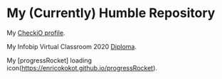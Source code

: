 # My (Currently) Humble Repository
My [CheckiO profile](https://py.checkio.org/user/PinoElPinguino/).

My Infobip Virtual Classroom 2020 [Diploma](InfobipDiploma2020.pdf).

My [progressRocket] loading icon(https://enricokokot.github.io/progressRocket).
